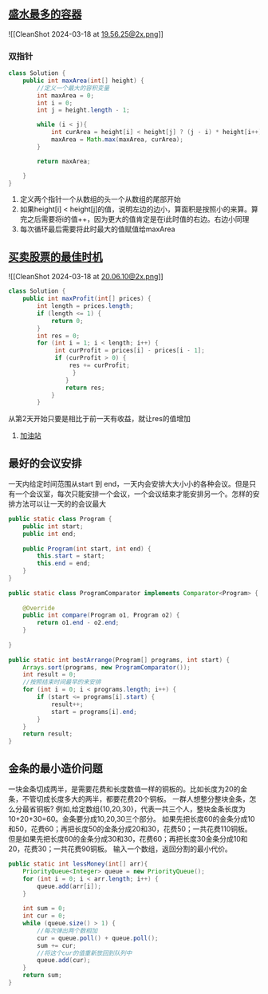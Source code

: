 ## [盛水最多的容器](https://leetcode.cn/problems/container-with-most-water/description/)
![[CleanShot 2024-03-18 at 19.56.25@2x.png]]
### 双指针
```java
class Solution {
    public int maxArea(int[] height) {
		//定义一个最大的容积变量
		int maxArea = 0;
		int i = 0;
		int j = height.length - 1;

		while (i < j){
			int curArea = height[i] < height[j] ? (j - i) * height[i++] : (j - i) * height[j--];
			maxArea = Math.max(maxArea, curArea);
		}

		return maxArea;

    }
}
```
1. 定义两个指针一个从数组的头一个从数组的尾部开始
2. 如果height[i] < height[j]的值，说明左边的边小，算面积是按照小的来算。算完之后需要将i的值++，因为更大的值肯定是在i此时值的右边。右边小同理
3. 每次循环最后需要将此时最大的值赋值给maxArea



## [买卖股票的最佳时机](https://leetcode.cn/problems/best-time-to-buy-and-sell-stock-ii/description/)

![[CleanShot 2024-03-18 at 20.06.10@2x.png]]
```java
class Solution { 
	public int maxProfit(int[] prices) { 
		int length = prices.length; 
		if (length <= 1) { 
			return 0; 
		} 
		int res = 0; 
		for (int i = 1; i < length; i++) {
			 int curProfit = prices[i] - prices[i - 1]; 
			 if (curProfit > 0) { 
				 res += curProfit;
				  } 
				} 
				return res; 
			} 
		}
```
从第2天开始只要是相比于前一天有收益，就让res的值增加

1. [加油站](https://leetcode.cn/problems/gas-station/)
## 最好的会议安排
一天内给定时间范围从start 到 end，一天内会安排大大小小的各种会议。但是只有一个会议室，每次只能安排一个会议，一个会议结束才能安排另一个。怎样的安排方法可以让一天的的会议最大
```java
public static class Program {  
    public int start;  
    public int end;  
  
    public Program(int start, int end) {  
        this.start = start;  
        this.end = end;  
    }  
}  
  
public static class ProgramComparator implements Comparator<Program> {  
  
    @Override  
    public int compare(Program o1, Program o2) {  
        return o1.end - o2.end;  
    }  
  
}  
  
public static int bestArrange(Program[] programs, int start) {  
    Arrays.sort(programs, new ProgramComparator());  
    int result = 0;  
    //按照结束时间最早的来安排  
    for (int i = 0; i < programs.length; i++) {  
        if (start <= programs[i].start) {  
            result++;  
            start = programs[i].end;  
        }  
    }  
    return result;  
}
```


## 金条的最小造价问题
一块金条切成两半，是需要花费和长度数值一样的铜板的。比如长度为20的金条，不管切成长度多大的两半，都要花费20个铜板。
一群人想整分整块金条，怎么分最省铜板? 
例如,给定数组{10,20,30}，代表一共三个人，整块金条长度为10+20+30=60。金条要分成10,20,30三个部分。 如果先把长度60的金条分成10和50，花费60；再把长度50的金条分成20和30，花费50；一共花费110铜板。
但是如果先把长度60的金条分成30和30，花费60；再把长度30金条分成10和20，花费30；一共花费90铜板。
输入一个数组，返回分割的最小代价。

```java
public static int lessMoney(int[] arr){  
    PriorityQueue<Integer> queue = new PriorityQueue();  
    for (int i = 0; i < arr.length; i++) {  
        queue.add(arr[i]);  
    }  
  
    int sum = 0;  
    int cur = 0;  
    while (queue.size() > 1) {  
        //每次弹出两个数相加  
        cur = queue.poll() + queue.poll();  
        sum += cur;  
        //将这个cur的值重新放回到队列中  
        queue.add(cur);  
    }  
    return sum;  
}
```